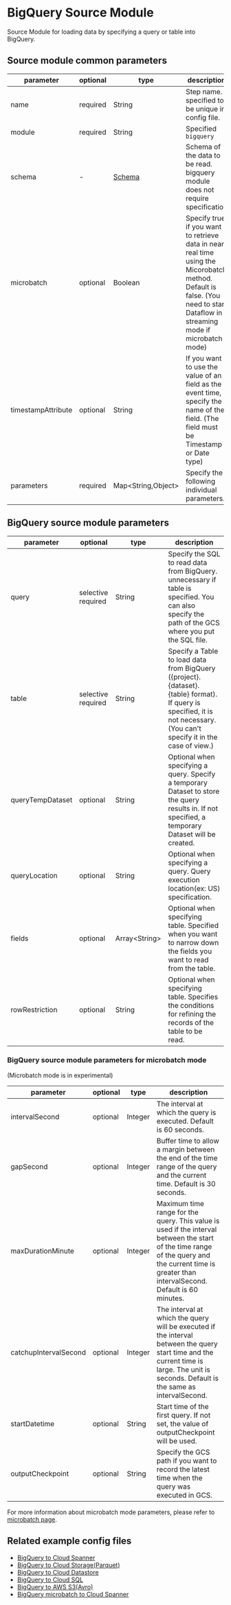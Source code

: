 # BigQuery Source Module

Source Module for loading data by specifying a query or table into BigQuery.

## Source module common parameters

| parameter | optional | type | description |
| --- | --- | --- | --- |
| name | required | String | Step name. specified to be unique in config file. |
| module | required | String | Specified `bigquery` |
| schema | - | [Schema](SCHEMA.md) | Schema of the data to be read. bigquery module does not require specification |
| microbatch | optional | Boolean | Specify true if you want to retrieve data in near real time using the Micorobatch method. Default is false. (You need to start Dataflow in streaming mode if microbatch mode) |
| timestampAttribute | optional | String | If you want to use the value of an field as the event time, specify the name of the field. (The field must be Timestamp or Date type) |
| parameters | required | Map<String,Object\> | Specify the following individual parameters. |

## BigQuery source module parameters

| parameter | optional | type | description |
| --- | --- | --- | --- |
| query | selective required | String | Specify the SQL to read data from BigQuery. unnecessary if table is specified. You can also specify the path of the GCS where you put the SQL file. |
| table | selective required | String | Specify a Table to load data from BigQuery ({project}. {dataset}. {table} format). If query is specified, it is not necessary. (You can't specify it in the case of view.) |
| queryTempDataset | optional | String | Optional when specifying a query. Specify a temporary Dataset to store the query results in. If not specified, a temporary Dataset will be created. |
| queryLocation | optional | String | Optional when specifying a query. Query execution location(ex: US) specification. |
| fields | optional | Array<String\> | Optional when specifying table. Specified when you want to narrow down the fields you want to read from the table. |
| rowRestriction | optional | String | Optional when specifying table. Specifies the conditions for refining the records of the table to be read. |

### BigQuery source module parameters for microbatch mode

(Microbatch mode is in experimental)

| parameter | optional | type | description |
| --- | --- | --- | --- |
| intervalSecond | optional | Integer | The interval at which the query is executed. Default is 60 seconds. |
| gapSecond | optional | Integer | Buffer time to allow a margin between the end of the time range of the query and the current time. Default is 30 seconds. |
| maxDurationMinute | optional | Integer | Maximum time range for the query. This value is used if the interval between the start of the time range of the query and the current time is greater than intervalSecond. Default is 60 minutes. |
| catchupIntervalSecond | optional | Integer | The interval at which the query will be executed if the interval between the query start time and the current time is large. The unit is seconds. Default is the same as intervalSecond. |
| startDatetime | optional | String | Start time of the first query. If not set, the value of outputCheckpoint will be used. |
| outputCheckpoint | optional | String | Specify the GCS path if you want to record the latest time when the query was executed in GCS. |

For more information about microbatch mode parameters, please refer to [microbatch page](microbatch.md).

## Related example config files

* [BigQuery to Cloud Spanner](../../../../examples/bigquery-to-spanner.json)
* [BigQuery to Cloud Storage(Parquet)](../../../../examples/bigquery-to-parquet.json)
* [BigQuery to Cloud Datastore](../../../../examples/bigquery-to-datastore.json)
* [BigQuery to Cloud SQL](../../../../examples/bigquery-to-jdbc.json)
* [BigQuery to AWS S3(Avro)](../../../../examples/bigquery-to-aws-avro.json)
* [BigQuery microbatch to Cloud Spanner](../../../../examples/bigquery-microbatch-to-spanner.json)
